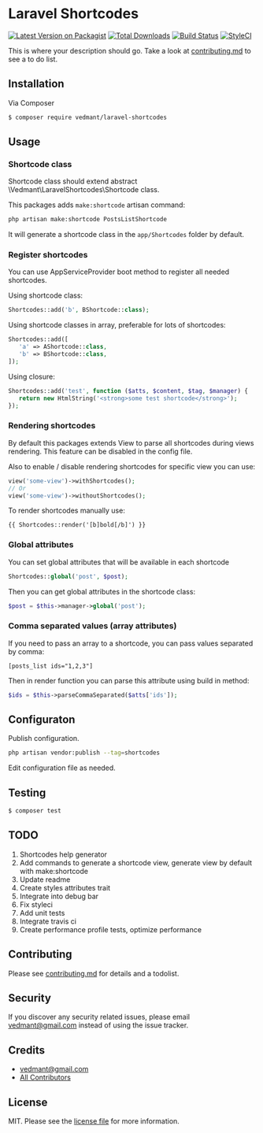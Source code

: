 # Laravel Shortcodes

[![Latest Version on Packagist][ico-version]][link-packagist]
[![Total Downloads][ico-downloads]][link-downloads]
[![Build Status][ico-travis]][link-travis]
[![StyleCI][ico-styleci]][link-styleci]

This is where your description should go. Take a look at [contributing.md](contributing.md) to see a to do list.

## Installation

Via Composer

``` bash
$ composer require vedmant/laravel-shortcodes
```


## Usage


### Shortcode class

Shortcode class should extend abstract \Vedmant\LaravelShortcodes\Shortcode class.

This packages adds `make:shortcode` artisan command:
```bash
php artisan make:shortcode PostsListShortcode
```
It will generate a shortcode class in the `app/Shortcodes` folder by default.


### Register shortcodes

You can use AppServiceProvider boot method to register all needed shortcodes.

Using shortcode class:
```php
Shortcodes::add('b', BShortcode::class);
```

Using shortcode classes in array, preferable for lots of shortcodes:
```php
Shortcodes::add([
   'a' => AShortcode::class,
   'b' => BShortcode::class,
]);
```

Using closure:
```php
Shortcodes::add('test', function ($atts, $content, $tag, $manager) {
   return new HtmlString('<strong>some test shortcode</strong>');
});
```

### Rendering shortcodes

By default this packages extends View to parse all shortcodes during views rendering.
This feature can be disabled in the config file.

Also to enable / disable rendering shortcodes for specific view you can use:

```php
view('some-view')->withShortcodes();
// Or
view('some-view')->withoutShortcodes();
```

To render shortcodes manually use:
```blade
{{ Shortcodes::render('[b]bold[/b]') }}
```


### Global attributes

You can set global attributes that will be available in each shortcode
```php
Shortcodes::global('post', $post);
```

Then you can get global attributes in the shortcode class:

```php
$post = $this->manager->global('post');
```


### Comma separated values (array attributes)

If you need to pass an array to a shortcode, you can pass values separated by comma:

```blade
[posts_list ids="1,2,3"]
```

Then in render function you can parse this attribute using build in method:
```php
$ids = $this->parseCommaSeparated($atts['ids']);
```


## Configuraton 

Publish configuration.
```bash
php artisan vendor:publish --tag=shortcodes
```

Edit configuration file as needed.


## Testing

``` bash
$ composer test
```


## TODO

1. Shortcodes help generator
1. Add commands to generate a shortcode view, generate view by default with make:shortcode
1. Update readme
1. Create styles attributes trait
1. Integrate into debug bar
1. Fix styleci
1. Add unit tests
1. Integrate travis ci
1. Create performance profile tests, optimize performance

## Contributing

Please see [contributing.md](contributing.md) for details and a todolist.

## Security

If you discover any security related issues, please email vedmant@gmail.com instead of using the issue tracker.

## Credits

- [vedmant@gmail.com][link-author]
- [All Contributors][link-contributors]

## License

MIT. Please see the [license file](license.md) for more information.

[ico-version]: https://img.shields.io/packagist/v/vedmant/laravel-shortcodes.svg?style=flat-square
[ico-downloads]: https://img.shields.io/packagist/dt/vedmant/laravel-shortcodes.svg?style=flat-square
[ico-travis]: https://img.shields.io/travis/vedmant/laravel-shortcodes/master.svg?style=flat-square
[ico-styleci]: https://styleci.io/repos/12345678/shield

[link-packagist]: https://packagist.org/packages/vedmant/laravel-shortcodes
[link-downloads]: https://packagist.org/packages/vedmant/laravel-shortcodes
[link-travis]: https://travis-ci.org/vedmant/laravels-hortcodes
[link-styleci]: https://github.styleci.io/repos/182276041
[link-author]: https://github.com/vedmant
[link-contributors]: ../../contributors
